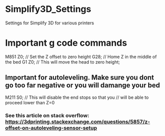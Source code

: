 # Simplify3D_Settings
Settings for Simplify 3D for various printers

# Important g code commands

M851 Z0; // Set the Z offset to zero height
G28;     // Home Z in the middle of the bed
G1 Z0;   // This will move the head to zero height;

## Important for autoleveling. Make sure you dont go too far negative or you will damange your bed
M211 S0; // This will disable the end stops so that you 
         // will be able to proceed lower than Z=0
         
         
         
### See this article on stack overflow: https://3dprinting.stackexchange.com/questions/5857/z-offset-on-autoleveling-sensor-setup
